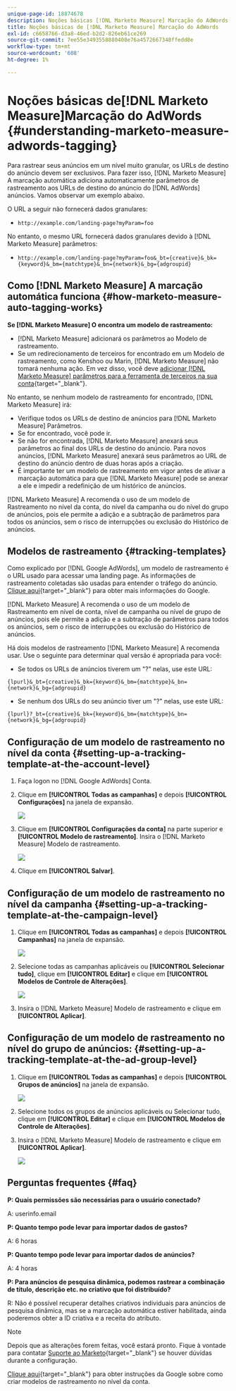 ```yaml
---
unique-page-id: 18874678
description: Noções básicas [!DNL Marketo Measure] Marcação do AdWords - [!DNL Marketo Measure] - Documentação do produto
title: Noções básicas de [!DNL Marketo Measure] Marcação do AdWords
exl-id: c6658766-d3a8-46ed-b2d2-826eb61ce269
source-git-commit: 7ee55e3493558880408e76a4572667348ffedd8e
workflow-type: tm+mt
source-wordcount: '608'
ht-degree: 1%

---
```


# Noções básicas de[!DNL Marketo Measure]Marcação do AdWords {#understanding-marketo-measure-adwords-tagging}

Para rastrear seus anúncios em um nível muito granular, os URLs de destino do anúncio devem ser exclusivos. Para fazer isso, [!DNL Marketo Measure] A marcação automática adiciona automaticamente parâmetros de rastreamento aos URLs de destino do anúncio do [!DNL AdWords] anúncios. Vamos observar um exemplo abaixo.

O URL a seguir não fornecerá dados granulares:

* `http://example.com/landing-page?myParam=foo`

No entanto, o mesmo URL fornecerá dados granulares devido à [!DNL Marketo Measure] parâmetros:

* `http://example.com/landing-page?myParam=foo&_bt={creative}&_bk={keyword}&_bm={matchtype}&_bn={network}&_bg={adgroupid}`

## Como [!DNL Marketo Measure] A marcação automática funciona {#how-marketo-measure-auto-tagging-works}

**Se [!DNL Marketo Measure] O encontra um modelo de rastreamento:**

* [!DNL Marketo Measure] adicionará os parâmetros ao Modelo de rastreamento.
* Se um redirecionamento de terceiros for encontrado em um Modelo de rastreamento, como Kenshoo ou Marin, [!DNL Marketo Measure] não tomará nenhuma ação. Em vez disso, você deve [adicionar [!DNL Marketo Measure] parâmetros para a ferramenta de terceiros na sua conta](/help/api-connections/utilizing-marketo-measures-api-connections/how-bid-management-tools-affect-marketo-measure.md){target="_blank"}.

No entanto, se nenhum modelo de rastreamento for encontrado, [!DNL Marketo Measure] irá:

* Verifique todos os URLs de destino de anúncios para [!DNL Marketo Measure] Parâmetros.
* Se for encontrado, você pode ir.
* Se não for encontrada, [!DNL Marketo Measure] anexará seus parâmetros ao final dos URLs de destino do anúncio. Para novos anúncios, [!DNL Marketo Measure] anexará seus parâmetros ao URL de destino do anúncio dentro de duas horas após a criação.
* É importante ter um modelo de rastreamento em vigor antes de ativar a marcação automática para que [!DNL Marketo Measure] pode se anexar a ele e impedir a redefinição de um histórico de anúncios.

[!DNL Marketo Measure] A recomenda o uso de um modelo de Rastreamento no nível da conta, do nível da campanha ou do nível do grupo de anúncios, pois ele permite a adição e a subtração de parâmetros para todos os anúncios, sem o risco de interrupções ou exclusão do Histórico de anúncios.

## Modelos de rastreamento {#tracking-templates}

Como explicado por [!DNL Google AdWords], um modelo de rastreamento é o URL usado para acessar uma landing page. As informações de rastreamento coletadas são usadas para entender o tráfego do anúncio. [Clique aqui](https://support.google.com/adwords/answer/7197008?hl=en){target="_blank"} para obter mais informações do Google.

[!DNL Marketo Measure] A recomenda o uso de um modelo de Rastreamento em nível de conta, nível de campanha ou nível de grupo de anúncios, pois ele permite a adição e a subtração de parâmetros para todos os anúncios, sem o risco de interrupções ou exclusão do Histórico de anúncios.

Há dois modelos de rastreamento [!DNL Marketo Measure] A recomenda usar. Use o seguinte para determinar qual versão é apropriada para você:

* Se todos os URLs de anúncios tiverem um &quot;?&quot; nelas, use este URL:

`{lpurl}&_bt={creative}&_bk={keyword}&_bm={matchtype}&_bn={network}&_bg={adgroupid}`

* Se nenhum dos URLs do seu anúncio tiver um &quot;?&quot; nelas, use este URL:

`{lpurl}?_bt={creative}&_bk={keyword}&_bm={matchtype}&_bn={network}&_bg={adgroupid}`

## Configuração de um modelo de rastreamento no nível da conta {#setting-up-a-tracking-template-at-the-account-level}

1. Faça logon no [!DNL Google AdWords] Conta.

1. Clique em **[!UICONTROL Todas as campanhas]** e depois **[!UICONTROL Configurações]** na janela de expansão.

   ![](assets/1.png)

1. Clique em **[!UICONTROL Configurações da conta]** na parte superior e **[!UICONTROL Modelo de rastreamento]**. Insira o [!DNL Marketo Measure] Modelo de rastreamento.

   ![](assets/2-1.png)

1. Clique em **[!UICONTROL Salvar]**.

## Configuração de um modelo de rastreamento no nível da campanha {#setting-up-a-tracking-template-at-the-campaign-level}

1. Clique em **[!UICONTROL Todas as campanhas]** e depois **[!UICONTROL Campanhas]** na janela de expansão.

   ![](assets/3.png)

1. Selecione todas as campanhas aplicáveis ou **[!UICONTROL Selecionar tudo]**, clique em **[!UICONTROL Editar]** e clique em **[!UICONTROL Modelos de Controle de Alterações]**.

   ![](assets/4-1.png)

1. Insira o [!DNL Marketo Measure] Modelo de rastreamento e clique em **[!UICONTROL Aplicar]**.

## Configuração de um modelo de rastreamento no nível do grupo de anúncios: {#setting-up-a-tracking-template-at-the-ad-group-level}

1. Clique em **[!UICONTROL Todas as campanhas]** e depois **[!UICONTROL Grupos de anúncios]** na janela de expansão.

   ![](assets/5-1.png)

1. Selecione todos os grupos de anúncios aplicáveis ou Selecionar tudo, clique em **[!UICONTROL Editar]** e clique em **[!UICONTROL Modelos de Controle de Alterações]**.

1. Insira o [!DNL Marketo Measure] Modelo de rastreamento e clique em **[!UICONTROL Aplicar]**.

   ![](assets/6-1.png)

## Perguntas frequentes {#faq}

**P: Quais permissões são necessárias para o usuário conectado?**

A: userinfo.email

**P: Quanto tempo pode levar para importar dados de gastos?**

A: 6 horas

**P: Quanto tempo pode levar para importar dados de anúncios?**

A: 4 horas

**P: Para anúncios de pesquisa dinâmica, podemos rastrear a combinação de título, descrição etc. no criativo que foi distribuído?**

R: Não é possível recuperar detalhes criativos individuais para anúncios de pesquisa dinâmica, mas se a marcação automática estiver habilitada, ainda poderemos obter a ID criativa e a receita do atributo.

>[!NOTE]
>
>Depois que as alterações forem feitas, você estará pronto. Fique à vontade para contatar [Suporte ao Marketo](https://nation.marketo.com/t5/support/ct-p/Support){target="_blank"} se houver dúvidas durante a configuração.

[Clique aqui](https://support.google.com/adwords/answer/6076199?hl=en#tracking){target="_blank"} para obter instruções da Google sobre como criar modelos de rastreamento no nível da conta.
